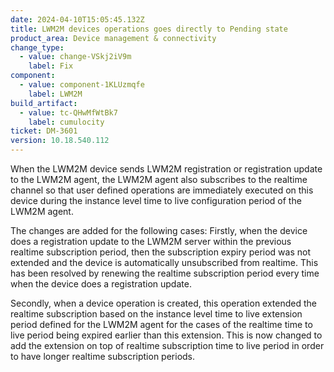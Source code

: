 ```yaml
---
date: 2024-04-10T15:05:45.132Z
title: LWM2M devices operations goes directly to Pending state
product_area: Device management & connectivity
change_type:
  - value: change-VSkj2iV9m
    label: Fix
component:
  - value: component-1KLUzmqfe
    label: LWM2M
build_artifact:
  - value: tc-QHwMfWtBk7
    label: cumulocity
ticket: DM-3601
version: 10.18.540.112
---
```

When the LWM2M device sends LWM2M registration or registration update to the LWM2M agent, the LWM2M agent also subscribes to the realtime channel so that user defined operations are immediately executed on this device during the instance level time to live configuration period of the LWM2M agent.

The changes are added for the following cases:
Firstly, when the device does a registration update to the LWM2M server within the previous realtime subscription period, then the subscription expiry period was not extended and the device is automatically unsubscribed from realtime.
This has been resolved by renewing the realtime subscription period every time when the device does a registration update.

Secondly, when a device operation is created, this operation extended the realtime subscription based on the instance level time to live extension period defined for the LWM2M agent for the cases of the realtime time to live period being expired earlier than this extension.
This is now changed to add the extension on top of realtime subscription time to live period in order to have longer realtime subscription periods.
